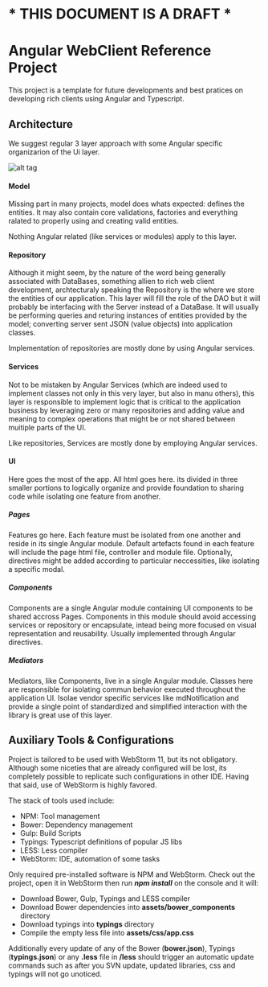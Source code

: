 # __* THIS DOCUMENT IS A DRAFT *__
# Angular WebClient Reference Project

This project is a template for future developments and best pratices on developing rich clients using Angular and Typescript.

## Architecture

We suggest regular 3 layer approach with some Angular specific organizarion of the Ui layer.

![alt tag](https://github.com/zbra-solutions/template_angular_webclient/blob/gh-pages/architecture.png)

#### Model

Missing part in many projects, model does whats expected: defines the entities. It may also contain core validations, factories and everything ralated to properly using and creating valid entities.

Nothing Angular related (like services or modules) apply to this layer.

#### Repository

Although it might seem, by the nature of the word being generally associated with DataBases, something allien to rich web client development, archtecturaly speaking the Repository is the where we store the entities of our application. This layer will fill the role of the DAO but it will probably be interfacing with the Server instead of a DataBase. It will usually be performing queries and returing instances of entities provided by the model; converting server sent JSON (value objects) into application classes.

Implementation of repositories are mostly done by using Angular services.

#### Services

Not to be mistaken by Angular Services (which are indeed used to implement classes not only in this very layer, but also in manu others), this layer is responsible to implement logic that is critical to the application business by leveraging zero or many repositories and adding value and meaning to complex operations that might be or not shared between muitiple parts of the UI.

Like repositories, Services are mostly done by employing Angular services.

#### UI

Here goes the most of the app. All html goes here. its divided in three smaller portions to logically organize and provide foundation to sharing code while isolating one feature from another.

##### Pages

Features go here. Each feature must be isolated from one another and reside in its single Angular module. Default artefacts found in each feature will include the page html file, controller and module file. Optionally, directives might be added according to particular neccessities, like isolating a specific modal.

##### Components

Components are a single Angular module containing UI components to be shared accross Pages. Components in this module should avoid accessing services or repository or encapsulate, intead being more focused on visual representation and reusability. Usually implemented through Angular directives.

##### Mediators

Mediators, like Components, live in a single Angular module. Classes here are responsible for isolating commun behavior executed throughout the application UI. Isolae vendor specific services like mdNotification and provide a single point of standardized and simplified interaction with the library is great use of this layer.

## Auxiliary Tools & Configurations

Project is tailored to be used with WebStorm 11, but its not obligatory. Although some niceties that are already configured will be lost, its completely possible to replicate such configurations in other IDE. Having that said, use of WebStorm is highly favored.

The stack of tools used include: 

* NPM: Tool management
* Bower: Dependency management
* Gulp: Build Scripts
* Typings: Typescript definitions of popular JS libs
* LESS: Less compiler
* WebStorm: IDE, automation of some tasks

Only required pre-installed software is NPM and WebStorm. Check out the project, open it in WebStorm then run ___npm install___ on the console and it will:

* Download Bower, Gulp, Typings and LESS compiler
* Download Bower dependencies into  __assets/bower_components__ directory
* Download typings into __typings__ directory
* Compile the empty less file into __assets/css/app.css__

Additionally every update of any of the Bower (__bower.json__), Typings (__typings.json__) or any __.less__ file in __/less__ should trigger an automatic update commands such as after you SVN update, updated libraries, css and typings will not go unoticed.


